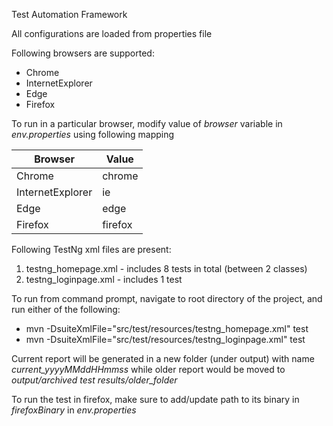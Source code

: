 Test Automation Framework

All configurations are loaded from properties file

Following browsers are supported:
* Chrome
* InternetExplorer
* Edge
* Firefox

To run in a particular browser, modify value of *browser* variable in *env.properties* using following mapping
  
  | Browser | Value |
  | ----------- | ----------- |
  | Chrome | chrome |
  | InternetExplorer | ie |
  | Edge | edge |
  | Firefox | firefox |
  

Following TestNg xml files are present:
1. testng_homepage.xml - includes 8 tests in total (between 2 classes) 
2. testng_loginpage.xml - includes 1 test

To run from command prompt, navigate to root directory of the project, and run either of the following:
* mvn -DsuiteXmlFile="src/test/resources/testng_homepage.xml" test
* mvn -DsuiteXmlFile="src/test/resources/testng_loginpage.xml" test

Current report will be generated in a new folder (under output) with name *current_yyyyMMddHHmmss* while older report would be moved to *output/archived test results/older_folder*

To run the test in firefox, make sure to add/update path to its binary in *firefoxBinary* in *env.properties*


